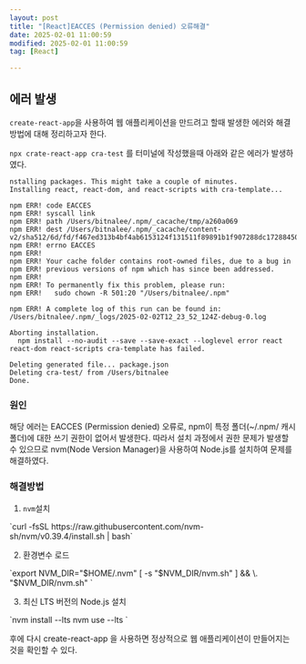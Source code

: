 ```yaml
---
layout: post
title: "[React]EACCES (Permission denied) 오류해결"
date: 2025-02-01 11:00:59
modified: 2025-02-01 11:00:59
tag: [React]

---
```


## 에러 발생
`create-react-app`을 사용하여 웹 애플리케이션을 만드려고 할때 발생한 에러와 해결방법에 대해 정리하고자 한다.

`npx crate-react-app cra-test` 를 터미널에 작성했을때 아래와 같은 에러가 발생하였다.

```javasciprt 
nstalling packages. This might take a couple of minutes.
Installing react, react-dom, and react-scripts with cra-template...

npm ERR! code EACCES
npm ERR! syscall link
npm ERR! path /Users/bitnalee/.npm/_cacache/tmp/a260a069
npm ERR! dest /Users/bitnalee/.npm/_cacache/content-v2/sha512/6d/fd/f467ed313b4bf4ab6153124f131511f89891b1f907288dc172884501b47aebd2de73de8457c0674632207600f8c8643b65cca67b7d0026f3900f2778f815
npm ERR! errno EACCES
npm ERR! 
npm ERR! Your cache folder contains root-owned files, due to a bug in
npm ERR! previous versions of npm which has since been addressed.
npm ERR! 
npm ERR! To permanently fix this problem, please run:
npm ERR!   sudo chown -R 501:20 "/Users/bitnalee/.npm"

npm ERR! A complete log of this run can be found in: /Users/bitnalee/.npm/_logs/2025-02-02T12_23_52_124Z-debug-0.log

Aborting installation.
  npm install --no-audit --save --save-exact --loglevel error react react-dom react-scripts cra-template has failed.

Deleting generated file... package.json
Deleting cra-test/ from /Users/bitnalee
Done.
```

### 원인
 해당 에러는 EACCES (Permission denied) 오류로, npm이 특정 폴더(~/.npm/ 캐시 폴더)에 대한 쓰기 권한이 없어서 발생한다.
따라서 설치 과정에서 권한 문제가 발생할 수 있으므로 
nvm(Node Version Manager)을 사용하여 Node.js를 설치하여 문제를 해결하였다.

### 해결방법
1. `nvm`설치
<p>
`curl -fsSL https://raw.githubusercontent.com/nvm-sh/nvm/v0.39.4/install.sh | bash`
<p>

2. 환경변수 로드
<p>
`export NVM_DIR="$HOME/.nvm"
[ -s "$NVM_DIR/nvm.sh" ] && \. "$NVM_DIR/nvm.sh"
`
<p>

3. 최신 LTS 버전의 Node.js 설치
<p>
`nvm install --lts
nvm use --lts
`
<p>

후에 다시 create-react-app 을 사용하면 정상적으로 웹 애플리케이션이 만들어지는 것을 확인할 수 있다. 
